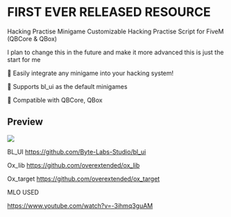 # FIRST EVER RELEASED RESOURCE

Hacking Practise Minigame
Customizable Hacking Practise Script for FiveM (QBCore & QBox)

I plan to change this in the future and make it more advanced this is just the start for me

🔹 Easily integrate any minigame into your hacking system!

🔹 Supports bl_ui as the default minigames

🔹 Compatible with QBCore, QBox

## Preview

![](https://r2.fivemanage.com/g2zY7WwGCmX44h9Dwz0fX/images/hacks.png)

BL_UI
https://github.com/Byte-Labs-Studio/bl_ui

Ox_lib
https://github.com/overextended/ox_lib

Ox_target
https://github.com/overextended/ox_target

MLO USED

https://www.youtube.com/watch?v=-3ihmq3guAM





